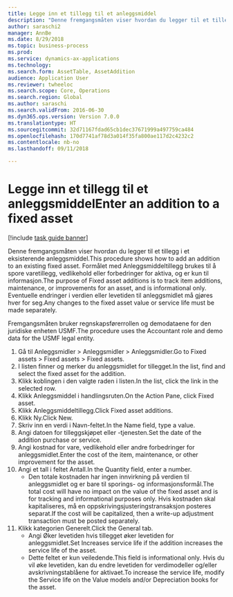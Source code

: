 ```yaml
--- 
title: Legge inn et tillegg til et anleggsmiddel
description: "Denne fremgangsmåten viser hvordan du legger til et tillegg i et eksisterende anleggsmiddel."
author: saraschi2
manager: AnnBe
ms.date: 8/29/2018
ms.topic: business-process
ms.prod: 
ms.service: dynamics-ax-applications
ms.technology: 
ms.search.form: AssetTable, AssetAddition
audience: Application User
ms.reviewer: twheeloc
ms.search.scope: Core, Operations
ms.search.region: Global
ms.author: saraschi
ms.search.validFrom: 2016-06-30
ms.dyn365.ops.version: Version 7.0.0
ms.translationtype: HT
ms.sourcegitcommit: 32d71167fdad65cb1dec37671999a497759ca484
ms.openlocfilehash: 170d7741af78d3a014f35fa800ae117d2c4232c2
ms.contentlocale: nb-no
ms.lasthandoff: 09/11/2018

---
```

# <a name="enter-an-addition-to-a-fixed-asset"></a><span data-ttu-id="62fe1-103">Legge inn et tillegg til et anleggsmiddel</span><span class="sxs-lookup"><span data-stu-id="62fe1-103">Enter an addition to a fixed asset</span></span>

[!include [task guide banner](../../includes/task-guide-banner.md)]

<span data-ttu-id="62fe1-104">Denne fremgangsmåten viser hvordan du legger til et tillegg i et eksisterende anleggsmiddel.</span><span class="sxs-lookup"><span data-stu-id="62fe1-104">This procedure shows how to add an addition to an existing fixed asset.</span></span> <span data-ttu-id="62fe1-105">Formålet med Anleggsmiddeltillegg brukes til å spore varetillegg, vedlikehold eller forbedringer for aktiva, og er kun til informasjon.</span><span class="sxs-lookup"><span data-stu-id="62fe1-105">The purpose of Fixed asset additions is to track item additions, maintenance, or improvements for an asset, and is informational only.</span></span> <span data-ttu-id="62fe1-106">Eventuelle endringer i verdien eller levetiden til anleggsmidlet må gjøres hver for seg.</span><span class="sxs-lookup"><span data-stu-id="62fe1-106">Any changes to the fixed asset value or service life must be made separately.</span></span>   



<span data-ttu-id="62fe1-107">Fremgangsmåten bruker regnskapsførerrollen og demodataene for den juridiske enheten USMF.</span><span class="sxs-lookup"><span data-stu-id="62fe1-107">The procedure uses the Accountant role and demo data for the USMF legal entity.</span></span>

1. <span data-ttu-id="62fe1-108">Gå til Anleggsmidler > Anleggsmidler > Anleggsmidler.</span><span class="sxs-lookup"><span data-stu-id="62fe1-108">Go to Fixed assets > Fixed assets > Fixed assets.</span></span>
2. <span data-ttu-id="62fe1-109">I listen finner og merker du anleggsmidlet for tillegget.</span><span class="sxs-lookup"><span data-stu-id="62fe1-109">In the list, find and select the fixed asset for the addition.</span></span>
3. <span data-ttu-id="62fe1-110">Klikk koblingen i den valgte raden i listen.</span><span class="sxs-lookup"><span data-stu-id="62fe1-110">In the list, click the link in the selected row.</span></span>
4. <span data-ttu-id="62fe1-111">Klikk Anleggsmiddel i handlingsruten.</span><span class="sxs-lookup"><span data-stu-id="62fe1-111">On the Action Pane, click Fixed asset.</span></span>
5. <span data-ttu-id="62fe1-112">Klikk Anleggsmiddeltillegg.</span><span class="sxs-lookup"><span data-stu-id="62fe1-112">Click Fixed asset additions.</span></span>
6. <span data-ttu-id="62fe1-113">Klikk Ny.</span><span class="sxs-lookup"><span data-stu-id="62fe1-113">Click New.</span></span>
7. <span data-ttu-id="62fe1-114">Skriv inn en verdi i Navn-feltet.</span><span class="sxs-lookup"><span data-stu-id="62fe1-114">In the Name field, type a value.</span></span>
8. <span data-ttu-id="62fe1-115">Angi datoen for tilleggskjøpet eller -tjenesten.</span><span class="sxs-lookup"><span data-stu-id="62fe1-115">Set the date of the addition purchase or service.</span></span>
9. <span data-ttu-id="62fe1-116">Angi kostnad for vare, vedlikehold eller andre forbedringer for anleggsmidlet.</span><span class="sxs-lookup"><span data-stu-id="62fe1-116">Enter the cost of the item, maintenance, or other improvement for the asset.</span></span>
10. <span data-ttu-id="62fe1-117">Angi et tall i feltet Antall.</span><span class="sxs-lookup"><span data-stu-id="62fe1-117">In the Quantity field, enter a number.</span></span>
    * <span data-ttu-id="62fe1-118">Den totale kostnaden har ingen innvirkning på verdien til anleggsmidlet og er bare til sporings- og informasjonsformål.</span><span class="sxs-lookup"><span data-stu-id="62fe1-118">The total cost will have no impact on the value of the fixed asset and is for tracking and informational purposes only.</span></span> <span data-ttu-id="62fe1-119">Hvis kostnaden skal kapitaliseres, må en oppskrivingsjusteringstransaksjon posteres separat.</span><span class="sxs-lookup"><span data-stu-id="62fe1-119">If the cost will be capitalized, then a write-up adjustment transaction must be posted separately.</span></span>  
11. <span data-ttu-id="62fe1-120">Klikk kategorien Generelt.</span><span class="sxs-lookup"><span data-stu-id="62fe1-120">Click the General tab.</span></span>
    * <span data-ttu-id="62fe1-121">Angi Øker levetiden hvis tillegget øker levetiden for anleggsmidlet.</span><span class="sxs-lookup"><span data-stu-id="62fe1-121">Set Increases service life if the addition increases the service life of the asset.</span></span>  
    * <span data-ttu-id="62fe1-122">Dette feltet er kun veiledende.</span><span class="sxs-lookup"><span data-stu-id="62fe1-122">This field is informational only.</span></span> <span data-ttu-id="62fe1-123">Hvis du vil øke levetiden, kan du endre levetiden for verdimodeller og/eller avskrivningstablåene for aktivaet.</span><span class="sxs-lookup"><span data-stu-id="62fe1-123">To increase the service life, modify the Service life on the Value models and/or Depreciation books for the asset.</span></span>  


